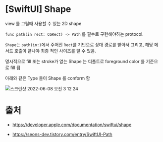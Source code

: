 # [SwiftUI] Shape

view 를 그릴때 사용할 수 있는 2D shape

`func path(in rect: CGRect) -> Path` 를 필수로 구현해야하는 protocol. 

`Shape`는 `path(in:)`에서 주어진 `Rect`를 기반으로 상대 경로를 받아서 그리고, 해당 메서드 호출이 끝나야 최종 적인 사이즈를 알 수 있음. 

명시적으로 fill 또는 stroke가 없는 Shape 는 디폴트로 foreground color 를 기준으로 fill 됨

아래와 같은 Type 들이 Shape 를 conform 함

![스크린샷 2022-06-08 오전 3 12 24](https://user-images.githubusercontent.com/20410193/172453269-24a2ab01-fc76-4863-865b-d20db1963c1e.png)


# 출처

- https://developer.apple.com/documentation/swiftui/shape

- https://seons-dev.tistory.com/entry/SwiftUI-Path
